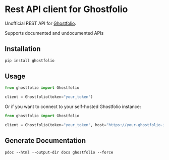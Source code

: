 # Rest API client for Ghostfolio

Unofficial REST API for [Ghostfolio](https://ghostfol.io/).

Supports documented and undocumented APIs

## Installation

```bash
pip install ghostfolio
```

## Usage

```python
from ghostfolio import Ghostfolio

client = Ghostfolio(token="your_token")

```

Or if you want to connect to your self-hosted Ghostfolio instance:

```python
from ghostfolio import Ghostfolio

client = Ghostfolio(token="your_token", host="https://your-ghostfolio-instance.com")
```

## Generate Documentation

```shell
pdoc --html --output-dir docs ghostfolio --force
```
